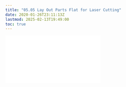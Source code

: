 ```yaml
---
title: "05.05 Lay Out Parts Flat for Laser Cutting"
date: 2020-01-26T23:11:13Z
lastmod: 2025-02-13T19:49:00
toc: true
---
```


![Link to included file content](../../../../digital-fabrication/laser-cutting/lay-parts-flat-for-laser-cutting-fusion-360.md)
